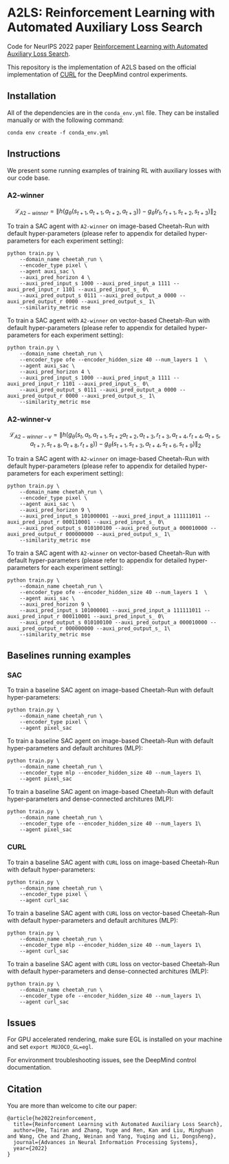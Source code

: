 # A2LS: Reinforcement Learning with Automated Auxiliary Loss Search

Code for NeurIPS 2022 paper [Reinforcement Learning with Automated Auxiliary Loss Search](https://seqml.github.io/a2ls/).

This repository is the implementation of A2LS based on the official implementation of [CURL](https://mishalaskin.github.io/curl/) for the DeepMind control experiments.

## Installation 

All of the dependencies are in the `conda_env.yml` file. They can be installed manually or with the following command:

```
conda env create -f conda_env.yml
```

## Instructions
We present some running examples of training RL with auxiliary losses with our code base.

### A2-winner
$$\mathcal{L}_{A2-winner} = \| h(g_{\theta}(s_{t+1}, a_{t+1}, a_{t+2}, a_{t+3})) - g_{\hat{\theta}}(r_t, r_{t+1}, s_{t+2}, s_{t+3}) \|_2$$

To train a SAC agent with `A2-winner` on image-based Cheetah-Run with default hyper-parameters (please refer to appendix for detailed hyper-parameters for each experiment setting): 
```
python train.py \
    --domain_name cheetah_run \
    --encoder_type pixel \
    --agent auxi_sac \ 
    --auxi_pred_horizon 4 \
    --auxi_pred_input_s 1000 --auxi_pred_input_a 1111 --auxi_pred_input_r 1101 --auxi_pred_input_s_ 0\
    --auxi_pred_output_s 0111 --auxi_pred_output_a 0000 --auxi_pred_output_r 0000 --auxi_pred_output_s_ 1\
    --similarity_metric mse
```

To train a SAC agent with `A2-winner` on vector-based Cheetah-Run with default hyper-parameters (please refer to appendix for detailed hyper-parameters for each experiment setting): 
```
python train.py \
    --domain_name cheetah_run \
    --encoder_type ofe --encoder_hidden_size 40 --num_layers 1  \
    --agent auxi_sac \ 
    --auxi_pred_horizon 4 \
    --auxi_pred_input_s 1000 --auxi_pred_input_a 1111 --auxi_pred_input_r 1101 --auxi_pred_input_s_ 0\
    --auxi_pred_output_s 0111 --auxi_pred_output_a 0000 --auxi_pred_output_r 0000 --auxi_pred_output_s_ 1\
    --similarity_metric mse
```

### A2-winner-v

$$\mathcal{L}_{A2-winner-v} = \| h(g_{\theta}(s_{t}, a_{t}, a_{t+1}, s_{t+2} a_{t+2}, a_{t+3}, r_{t+3}, a_{t+4}, r_{t+4}, a_{t+5}, a_{t+7}, s_{t+8}, a_{t+8}, r_{t+8})) - g_{\hat{\theta}}(s_{t+1}, s_{t+3}, a_{t+4}, s_{t+6}, s_{t+9}) \|_2$$

To train a SAC agent with `A2-winner` on image-based Cheetah-Run with default hyper-parameters (please refer to appendix for detailed hyper-parameters for each experiment setting): 
```
python train.py \
    --domain_name cheetah_run \
    --encoder_type pixel \
    --agent auxi_sac \ 
    --auxi_pred_horizon 9 \
    --auxi_pred_input_s 101000001 --auxi_pred_input_a 111111011 --auxi_pred_input_r 000110001 --auxi_pred_input_s_ 0\
    --auxi_pred_output_s 010100100 --auxi_pred_output_a 000010000 --auxi_pred_output_r 000000000 --auxi_pred_output_s_ 1\
    --similarity_metric mse
```

To train a SAC agent with `A2-winner` on vector-based Cheetah-Run with default hyper-parameters (please refer to appendix for detailed hyper-parameters for each experiment setting): 
```
python train.py \
    --domain_name cheetah_run \
    --encoder_type ofe --encoder_hidden_size 40 --num_layers 1  \
    --agent auxi_sac \ 
    --auxi_pred_horizon 9 \
    --auxi_pred_input_s 101000001 --auxi_pred_input_a 111111011 --auxi_pred_input_r 000110001 --auxi_pred_input_s_ 0\
    --auxi_pred_output_s 010100100 --auxi_pred_output_a 000010000 --auxi_pred_output_r 000000000 --auxi_pred_output_s_ 1\
    --similarity_metric mse
```


## Baselines running examples
### SAC
To train a baseline SAC agent on image-based Cheetah-Run with default hyper-parameters:
```
python train.py \
    --domain_name cheetah_run \
    --encoder_type pixel \
    --agent pixel_sac 
```

To train a baseline SAC agent on image-based Cheetah-Run with default hyper-parameters and default architures (MLP):
```
python train.py \
    --domain_name cheetah_run \
    --encoder_type mlp --encoder_hidden_size 40 --num_layers 1\
    --agent pixel_sac 
```

To train a baseline SAC agent on image-based Cheetah-Run with default hyper-parameters and dense-connected architures (MLP):
```
python train.py \
    --domain_name cheetah_run \
    --encoder_type ofe --encoder_hidden_size 40 --num_layers 1\
    --agent pixel_sac 
```

### CURL
To train a baseline SAC agent with `CURL` loss on image-based Cheetah-Run with default hyper-parameters:
```
python train.py \
    --domain_name cheetah_run \
    --encoder_type pixel \
    --agent curl_sac 
```

To train a baseline SAC agent with `CURL` loss on vector-based Cheetah-Run with default hyper-parameters and default architures (MLP):
```
python train.py \
    --domain_name cheetah_run \
    --encoder_type mlp --encoder_hidden_size 40 --num_layers 1\
    --agent curl_sac 
```

To train a baseline SAC agent with `CURL` loss on vector-based Cheetah-Run with default hyper-parameters and dense-connected architures (MLP):
```
python train.py \
    --domain_name cheetah_run \
    --encoder_type ofe --encoder_hidden_size 40 --num_layers 1\
    --agent curl_sac 
```

## Issues

For GPU accelerated rendering, make sure EGL is installed on your machine and set `export MUJOCO_GL=egl`. 

For environment troubleshooting issues, see the DeepMind control documentation.


## Citation
You are more than welcome to cite our paper:
```
@article{he2022reinforcement,
  title={Reinforcement Learning with Automated Auxiliary Loss Search},
  author={He, Tairan and Zhang, Yuge and Ren, Kan and Liu, Minghuan and Wang, Che and Zhang, Weinan and Yang, Yuqing and Li, Dongsheng},
  journal={Advances in Neural Information Processing Systems},
  year={2022}
}
```
